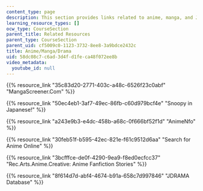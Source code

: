 ```yaml
---
content_type: page
description: This section provides links related to anime, manga, and Japanese drama.
learning_resource_types: []
ocw_type: CourseSection
parent_title: Related Resources
parent_type: CourseSection
parent_uid: cf5009c0-1123-3732-8ee8-3a9bdce2432c
title: Anime/Manga/Drama
uid: 58dc08c7-c6ad-3d4f-d1fe-ca48f072ee8b
video_metadata:
  youtube_id: null
---
```


{{% resource_link "35c83d20-2771-403c-a48c-6526f23c0abf" "MangaScreener.Com" %}}

{{% resource_link "50ec4eb1-3af7-49ec-86fb-c60d979bcf4e" "Snoopy in Japanese!" %}}

{{% resource_link "a243e9b3-e4dc-458b-a68c-0f666bf52f1d" "AnimeNfo" %}}

{{% resource_link "30feb51f-b595-42ec-821e-f61c9512d6aa" "Search for Anime Online" %}}

{{% resource_link "3bcfffce-de0f-4290-9ea9-f8ed0ecfcc37" "Rec.Arts.Anime.Creative: Anime Fanfiction Stories" %}}

{{% resource_link "8f614d7d-abf4-4674-b91a-658c7d997846" "JDRAMA Database" %}}